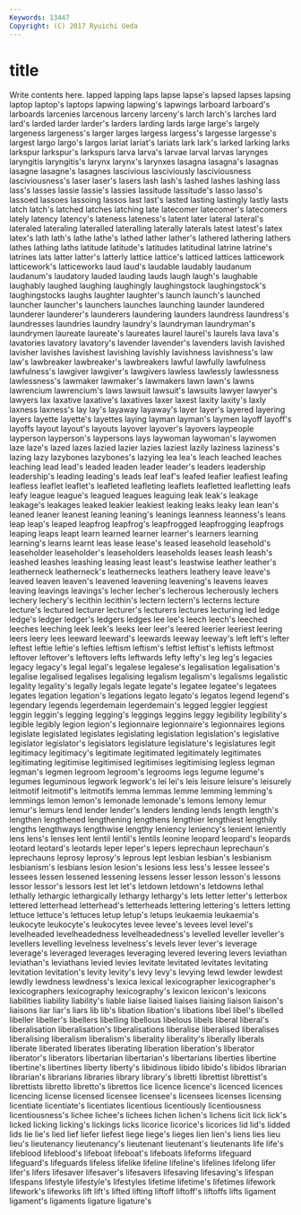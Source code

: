 ```yaml
---
Keywords: 13447 
Copyright: (C) 2017 Ryuichi Ueda
---
```


# title

Write contents here.
 lapped lapping laps lapse lapse's lapsed lapses
lapsing laptop laptop's laptops lapwing lapwing's lapwings larboard larboard's larboards
larcenies larcenous larceny larceny's larch larch's larches lard lard's larded
larder larder's larders larding lards large large's largely largeness largeness's
larger larges largess largess's largesse largesse's largest largo largo's largos
lariat lariat's lariats lark lark's larked larking larks larkspur larkspur's
larkspurs larva larva's larvae larval larvas larynges laryngitis laryngitis's larynx
larynx's larynxes lasagna lasagna's lasagnas lasagne lasagne's lasagnes lascivious lasciviously
lasciviousness lasciviousness's laser laser's lasers lash lash's lashed lashes lashing
lass lass's lasses lassie lassie's lassies lassitude lassitude's lasso lasso's
lassoed lassoes lassoing lassos last last's lasted lasting lastingly lastly
lasts latch latch's latched latches latching late latecomer latecomer's latecomers
lately latency latency's lateness lateness's latent later lateral lateral's lateraled
lateraling lateralled lateralling laterally laterals latest latest's latex latex's lath
lath's lathe lathe's lathed lather lather's lathered lathering lathers lathes
lathing laths latitude latitude's latitudes latitudinal latrine latrine's latrines lats
latter latter's latterly lattice lattice's latticed lattices latticework latticework's latticeworks
laud laud's laudable laudably laudanum laudanum's laudatory lauded lauding lauds
laugh laugh's laughable laughably laughed laughing laughingly laughingstock laughingstock's laughingstocks
laughs laughter laughter's launch launch's launched launcher launcher's launchers launches
launching launder laundered launderer launderer's launderers laundering launders laundress laundress's
laundresses laundries laundry laundry's laundryman laundryman's laundrymen laureate laureate's laureates
laurel laurel's laurels lava lava's lavatories lavatory lavatory's lavender lavender's
lavenders lavish lavished lavisher lavishes lavishest lavishing lavishly lavishness lavishness's
law law's lawbreaker lawbreaker's lawbreakers lawful lawfully lawfulness lawfulness's lawgiver
lawgiver's lawgivers lawless lawlessly lawlessness lawlessness's lawmaker lawmaker's lawmakers lawn
lawn's lawns lawrencium lawrencium's laws lawsuit lawsuit's lawsuits lawyer lawyer's
lawyers lax laxative laxative's laxatives laxer laxest laxity laxity's laxly
laxness laxness's lay lay's layaway layaway's layer layer's layered layering
layers layette layette's layettes laying layman layman's laymen layoff layoff's
layoffs layout layout's layouts layover layover's layovers laypeople layperson layperson's
laypersons lays laywoman laywoman's laywomen laze laze's lazed lazes lazied
lazier lazies laziest lazily laziness laziness's lazing lazy lazybones lazybones's
lazying lea lea's leach leached leaches leaching lead lead's leaded
leaden leader leader's leaders leadership leadership's leading leading's leads leaf
leaf's leafed leafier leafiest leafing leafless leaflet leaflet's leafleted leafleting
leaflets leafletted leafletting leafs leafy league league's leagued leagues leaguing
leak leak's leakage leakage's leakages leaked leakier leakiest leaking leaks
leaky lean lean's leaned leaner leanest leaning leaning's leanings leanness
leanness's leans leap leap's leaped leapfrog leapfrog's leapfrogged leapfrogging leapfrogs
leaping leaps leapt learn learned learner learner's learners learning learning's
learns learnt leas lease lease's leased leasehold leasehold's leaseholder leaseholder's
leaseholders leaseholds leases leash leash's leashed leashes leashing leasing least
least's leastwise leather leather's leatherneck leatherneck's leathernecks leathers leathery leave
leave's leaved leaven leaven's leavened leavening leavening's leavens leaves leaving
leavings leavings's lecher lecher's lecherous lecherously lechers lechery lechery's lecithin
lecithin's lectern lectern's lecterns lecture lecture's lectured lecturer lecturer's lecturers
lectures lecturing led ledge ledge's ledger ledger's ledgers ledges lee
lee's leech leech's leeched leeches leeching leek leek's leeks leer
leer's leered leerier leeriest leering leers leery lees leeward leeward's
leewards leeway leeway's left left's lefter leftest leftie leftie's lefties
leftism leftism's leftist leftist's leftists leftmost leftover leftover's leftovers lefts
leftwards lefty lefty's leg leg's legacies legacy legacy's legal legal's
legalese legalese's legalisation legalisation's legalise legalised legalises legalising legalism legalism's
legalisms legalistic legality legality's legally legals legate legate's legatee legatee's
legatees legates legation legation's legations legato legato's legatos legend legend's
legendary legends legerdemain legerdemain's legged leggier leggiest leggin leggin's legging
legging's leggings leggins leggy legibility legibility's legible legibly legion legion's
legionnaire legionnaire's legionnaires legions legislate legislated legislates legislating legislation legislation's
legislative legislator legislator's legislators legislature legislature's legislatures legit legitimacy legitimacy's
legitimate legitimated legitimately legitimates legitimating legitimise legitimised legitimises legitimising legless
legman legman's legmen legroom legroom's legrooms legs legume legume's legumes
leguminous legwork legwork's lei lei's leis leisure leisure's leisurely leitmotif
leitmotif's leitmotifs lemma lemmas lemme lemming lemming's lemmings lemon lemon's
lemonade lemonade's lemons lemony lemur lemur's lemurs lend lender lender's
lenders lending lends length length's lengthen lengthened lengthening lengthens lengthier
lengthiest lengthily lengths lengthways lengthwise lengthy leniency leniency's lenient leniently
lens lens's lenses lent lentil lentil's lentils leonine leopard leopard's
leopards leotard leotard's leotards leper leper's lepers leprechaun leprechaun's leprechauns
leprosy leprosy's leprous lept lesbian lesbian's lesbianism lesbianism's lesbians lesion
lesion's lesions less less's lessee lessee's lessees lessen lessened lessening
lessens lesser lesson lesson's lessons lessor lessor's lessors lest let
let's letdown letdown's letdowns lethal lethally lethargic lethargically lethargy lethargy's
lets letter letter's letterbox lettered letterhead letterhead's letterheads lettering lettering's
letters letting lettuce lettuce's lettuces letup letup's letups leukaemia leukaemia's
leukocyte leukocyte's leukocytes levee levee's levees level level's levelheaded levelheadedness
levelheadedness's levelled leveller leveller's levellers levelling levelness levelness's levels lever
lever's leverage leverage's leveraged leverages leveraging levered levering levers leviathan
leviathan's leviathans levied levies levitate levitated levitates levitating levitation levitation's
levity levity's levy levy's levying lewd lewder lewdest lewdly lewdness
lewdness's lexica lexical lexicographer lexicographer's lexicographers lexicography lexicography's lexicon lexicon's
lexicons liabilities liability liability's liable liaise liaised liaises liaising liaison
liaison's liaisons liar liar's liars lib lib's libation libation's libations
libel libel's libelled libeller libeller's libellers libelling libellous libelous libels
liberal liberal's liberalisation liberalisation's liberalisations liberalise liberalised liberalises liberalising liberalism
liberalism's liberality liberality's liberally liberals liberate liberated liberates liberating liberation
liberation's liberator liberator's liberators libertarian libertarian's libertarians liberties libertine libertine's
libertines liberty liberty's libidinous libido libido's libidos librarian librarian's librarians
libraries library library's libretti librettist librettist's librettists libretto libretto's librettos
lice licence licence's licenced licences licencing license licensed licensee licensee's
licensees licenses licensing licentiate licentiate's licentiates licentious licentiously licentiousness licentiousness's
lichee lichee's lichees lichen lichen's lichens licit lick lick's licked
licking licking's lickings licks licorice licorice's licorices lid lid's lidded
lids lie lie's lied lief liefer liefest liege liege's lieges
lien lien's liens lies lieu lieu's lieutenancy lieutenancy's lieutenant lieutenant's
lieutenants life life's lifeblood lifeblood's lifeboat lifeboat's lifeboats lifeforms lifeguard
lifeguard's lifeguards lifeless lifelike lifeline lifeline's lifelines lifelong lifer lifer's
lifers lifesaver lifesaver's lifesavers lifesaving lifesaving's lifespan lifespans lifestyle lifestyle's
lifestyles lifetime lifetime's lifetimes lifework lifework's lifeworks lift lift's lifted
lifting liftoff liftoff's liftoffs lifts ligament ligament's ligaments ligature ligature's
